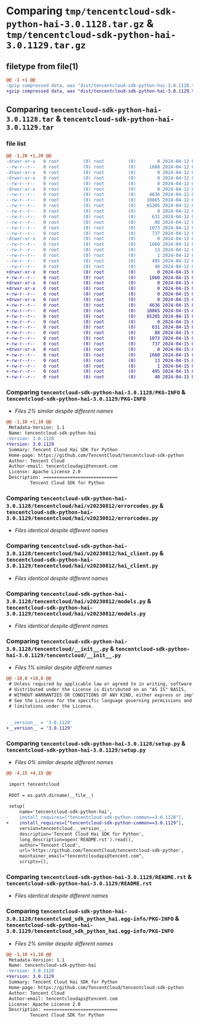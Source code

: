 # Comparing `tmp/tencentcloud-sdk-python-hai-3.0.1128.tar.gz` & `tmp/tencentcloud-sdk-python-hai-3.0.1129.tar.gz`

## filetype from file(1)

```diff
@@ -1 +1 @@
-gzip compressed data, was "dist/tencentcloud-sdk-python-hai-3.0.1128.tar", last modified: Fri Apr 12 09:50:49 2024, max compression
+gzip compressed data, was "dist/tencentcloud-sdk-python-hai-3.0.1129.tar", last modified: Mon Apr 15 04:34:11 2024, max compression
```

## Comparing `tencentcloud-sdk-python-hai-3.0.1128.tar` & `tencentcloud-sdk-python-hai-3.0.1129.tar`

### file list

```diff
@@ -1,20 +1,20 @@
-drwxr-xr-x   0 root         (0) root         (0)        0 2024-04-12 09:50:49.000000 tencentcloud-sdk-python-hai-3.0.1128/
--rw-r--r--   0 root         (0) root         (0)     1660 2024-04-12 09:50:49.000000 tencentcloud-sdk-python-hai-3.0.1128/PKG-INFO
-drwxr-xr-x   0 root         (0) root         (0)        0 2024-04-12 09:50:49.000000 tencentcloud-sdk-python-hai-3.0.1128/tencentcloud/
-drwxr-xr-x   0 root         (0) root         (0)        0 2024-04-12 09:50:49.000000 tencentcloud-sdk-python-hai-3.0.1128/tencentcloud/hai/
--rw-r--r--   0 root         (0) root         (0)        0 2024-04-12 09:50:49.000000 tencentcloud-sdk-python-hai-3.0.1128/tencentcloud/hai/__init__.py
-drwxr-xr-x   0 root         (0) root         (0)        0 2024-04-12 09:50:49.000000 tencentcloud-sdk-python-hai-3.0.1128/tencentcloud/hai/v20230812/
--rw-r--r--   0 root         (0) root         (0)     4636 2024-04-12 09:50:49.000000 tencentcloud-sdk-python-hai-3.0.1128/tencentcloud/hai/v20230812/errorcodes.py
--rw-r--r--   0 root         (0) root         (0)    10865 2024-04-12 09:50:49.000000 tencentcloud-sdk-python-hai-3.0.1128/tencentcloud/hai/v20230812/hai_client.py
--rw-r--r--   0 root         (0) root         (0)    65205 2024-04-12 09:50:49.000000 tencentcloud-sdk-python-hai-3.0.1128/tencentcloud/hai/v20230812/models.py
--rw-r--r--   0 root         (0) root         (0)        0 2024-04-12 09:50:49.000000 tencentcloud-sdk-python-hai-3.0.1128/tencentcloud/hai/v20230812/__init__.py
--rw-r--r--   0 root         (0) root         (0)      631 2024-04-12 09:50:49.000000 tencentcloud-sdk-python-hai-3.0.1128/tencentcloud/__init__.py
--rw-r--r--   0 root         (0) root         (0)       88 2024-04-12 09:50:49.000000 tencentcloud-sdk-python-hai-3.0.1128/setup.cfg
--rw-r--r--   0 root         (0) root         (0)     1073 2024-04-12 09:50:49.000000 tencentcloud-sdk-python-hai-3.0.1128/setup.py
--rw-r--r--   0 root         (0) root         (0)      737 2024-04-12 09:50:49.000000 tencentcloud-sdk-python-hai-3.0.1128/README.rst
-drwxr-xr-x   0 root         (0) root         (0)        0 2024-04-12 09:50:49.000000 tencentcloud-sdk-python-hai-3.0.1128/tencentcloud_sdk_python_hai.egg-info/
--rw-r--r--   0 root         (0) root         (0)     1660 2024-04-12 09:50:49.000000 tencentcloud-sdk-python-hai-3.0.1128/tencentcloud_sdk_python_hai.egg-info/PKG-INFO
--rw-r--r--   0 root         (0) root         (0)       13 2024-04-12 09:50:49.000000 tencentcloud-sdk-python-hai-3.0.1128/tencentcloud_sdk_python_hai.egg-info/top_level.txt
--rw-r--r--   0 root         (0) root         (0)        1 2024-04-12 09:50:49.000000 tencentcloud-sdk-python-hai-3.0.1128/tencentcloud_sdk_python_hai.egg-info/dependency_links.txt
--rw-r--r--   0 root         (0) root         (0)      495 2024-04-12 09:50:49.000000 tencentcloud-sdk-python-hai-3.0.1128/tencentcloud_sdk_python_hai.egg-info/SOURCES.txt
--rw-r--r--   0 root         (0) root         (0)       40 2024-04-12 09:50:49.000000 tencentcloud-sdk-python-hai-3.0.1128/tencentcloud_sdk_python_hai.egg-info/requires.txt
+drwxr-xr-x   0 root         (0) root         (0)        0 2024-04-15 04:34:11.000000 tencentcloud-sdk-python-hai-3.0.1129/
+-rw-r--r--   0 root         (0) root         (0)     1660 2024-04-15 04:34:11.000000 tencentcloud-sdk-python-hai-3.0.1129/PKG-INFO
+drwxr-xr-x   0 root         (0) root         (0)        0 2024-04-15 04:34:11.000000 tencentcloud-sdk-python-hai-3.0.1129/tencentcloud/
+drwxr-xr-x   0 root         (0) root         (0)        0 2024-04-15 04:34:11.000000 tencentcloud-sdk-python-hai-3.0.1129/tencentcloud/hai/
+-rw-r--r--   0 root         (0) root         (0)        0 2024-04-15 04:34:11.000000 tencentcloud-sdk-python-hai-3.0.1129/tencentcloud/hai/__init__.py
+drwxr-xr-x   0 root         (0) root         (0)        0 2024-04-15 04:34:11.000000 tencentcloud-sdk-python-hai-3.0.1129/tencentcloud/hai/v20230812/
+-rw-r--r--   0 root         (0) root         (0)     4636 2024-04-15 04:34:11.000000 tencentcloud-sdk-python-hai-3.0.1129/tencentcloud/hai/v20230812/errorcodes.py
+-rw-r--r--   0 root         (0) root         (0)    10865 2024-04-15 04:34:11.000000 tencentcloud-sdk-python-hai-3.0.1129/tencentcloud/hai/v20230812/hai_client.py
+-rw-r--r--   0 root         (0) root         (0)    65205 2024-04-15 04:34:11.000000 tencentcloud-sdk-python-hai-3.0.1129/tencentcloud/hai/v20230812/models.py
+-rw-r--r--   0 root         (0) root         (0)        0 2024-04-15 04:34:11.000000 tencentcloud-sdk-python-hai-3.0.1129/tencentcloud/hai/v20230812/__init__.py
+-rw-r--r--   0 root         (0) root         (0)      631 2024-04-15 04:34:11.000000 tencentcloud-sdk-python-hai-3.0.1129/tencentcloud/__init__.py
+-rw-r--r--   0 root         (0) root         (0)       88 2024-04-15 04:34:11.000000 tencentcloud-sdk-python-hai-3.0.1129/setup.cfg
+-rw-r--r--   0 root         (0) root         (0)     1073 2024-04-15 04:34:11.000000 tencentcloud-sdk-python-hai-3.0.1129/setup.py
+-rw-r--r--   0 root         (0) root         (0)      737 2024-04-15 04:34:11.000000 tencentcloud-sdk-python-hai-3.0.1129/README.rst
+drwxr-xr-x   0 root         (0) root         (0)        0 2024-04-15 04:34:11.000000 tencentcloud-sdk-python-hai-3.0.1129/tencentcloud_sdk_python_hai.egg-info/
+-rw-r--r--   0 root         (0) root         (0)     1660 2024-04-15 04:34:11.000000 tencentcloud-sdk-python-hai-3.0.1129/tencentcloud_sdk_python_hai.egg-info/PKG-INFO
+-rw-r--r--   0 root         (0) root         (0)       13 2024-04-15 04:34:11.000000 tencentcloud-sdk-python-hai-3.0.1129/tencentcloud_sdk_python_hai.egg-info/top_level.txt
+-rw-r--r--   0 root         (0) root         (0)        1 2024-04-15 04:34:11.000000 tencentcloud-sdk-python-hai-3.0.1129/tencentcloud_sdk_python_hai.egg-info/dependency_links.txt
+-rw-r--r--   0 root         (0) root         (0)      495 2024-04-15 04:34:11.000000 tencentcloud-sdk-python-hai-3.0.1129/tencentcloud_sdk_python_hai.egg-info/SOURCES.txt
+-rw-r--r--   0 root         (0) root         (0)       40 2024-04-15 04:34:11.000000 tencentcloud-sdk-python-hai-3.0.1129/tencentcloud_sdk_python_hai.egg-info/requires.txt
```

### Comparing `tencentcloud-sdk-python-hai-3.0.1128/PKG-INFO` & `tencentcloud-sdk-python-hai-3.0.1129/PKG-INFO`

 * *Files 2% similar despite different names*

```diff
@@ -1,10 +1,10 @@
 Metadata-Version: 1.1
 Name: tencentcloud-sdk-python-hai
-Version: 3.0.1128
+Version: 3.0.1129
 Summary: Tencent Cloud Hai SDK for Python
 Home-page: https://github.com/TencentCloud/tencentcloud-sdk-python
 Author: Tencent Cloud
 Author-email: tencentcloudapi@tencent.com
 License: Apache License 2.0
 Description: ============================
         Tencent Cloud SDK for Python
```

### Comparing `tencentcloud-sdk-python-hai-3.0.1128/tencentcloud/hai/v20230812/errorcodes.py` & `tencentcloud-sdk-python-hai-3.0.1129/tencentcloud/hai/v20230812/errorcodes.py`

 * *Files identical despite different names*

### Comparing `tencentcloud-sdk-python-hai-3.0.1128/tencentcloud/hai/v20230812/hai_client.py` & `tencentcloud-sdk-python-hai-3.0.1129/tencentcloud/hai/v20230812/hai_client.py`

 * *Files identical despite different names*

### Comparing `tencentcloud-sdk-python-hai-3.0.1128/tencentcloud/hai/v20230812/models.py` & `tencentcloud-sdk-python-hai-3.0.1129/tencentcloud/hai/v20230812/models.py`

 * *Files identical despite different names*

### Comparing `tencentcloud-sdk-python-hai-3.0.1128/tencentcloud/__init__.py` & `tencentcloud-sdk-python-hai-3.0.1129/tencentcloud/__init__.py`

 * *Files 1% similar despite different names*

```diff
@@ -10,8 +10,8 @@
 # Unless required by applicable law or agreed to in writing, software
 # distributed under the License is distributed on an "AS IS" BASIS,
 # WITHOUT WARRANTIES OR CONDITIONS OF ANY KIND, either express or implied.
 # See the License for the specific language governing permissions and
 # limitations under the License.
 
 
-__version__ = '3.0.1128'
+__version__ = '3.0.1129'
```

### Comparing `tencentcloud-sdk-python-hai-3.0.1128/setup.py` & `tencentcloud-sdk-python-hai-3.0.1129/setup.py`

 * *Files 0% similar despite different names*

```diff
@@ -4,15 +4,15 @@
 
 import tencentcloud
 
 ROOT = os.path.dirname(__file__)
 
 setup(
     name='tencentcloud-sdk-python-hai',
-    install_requires=["tencentcloud-sdk-python-common==3.0.1128"],
+    install_requires=["tencentcloud-sdk-python-common==3.0.1129"],
     version=tencentcloud.__version__,
     description='Tencent Cloud Hai SDK for Python',
     long_description=open('README.rst').read(),
     author='Tencent Cloud',
     url='https://github.com/TencentCloud/tencentcloud-sdk-python',
     maintainer_email="tencentcloudapi@tencent.com",
     scripts=[],
```

### Comparing `tencentcloud-sdk-python-hai-3.0.1128/README.rst` & `tencentcloud-sdk-python-hai-3.0.1129/README.rst`

 * *Files identical despite different names*

### Comparing `tencentcloud-sdk-python-hai-3.0.1128/tencentcloud_sdk_python_hai.egg-info/PKG-INFO` & `tencentcloud-sdk-python-hai-3.0.1129/tencentcloud_sdk_python_hai.egg-info/PKG-INFO`

 * *Files 2% similar despite different names*

```diff
@@ -1,10 +1,10 @@
 Metadata-Version: 1.1
 Name: tencentcloud-sdk-python-hai
-Version: 3.0.1128
+Version: 3.0.1129
 Summary: Tencent Cloud Hai SDK for Python
 Home-page: https://github.com/TencentCloud/tencentcloud-sdk-python
 Author: Tencent Cloud
 Author-email: tencentcloudapi@tencent.com
 License: Apache License 2.0
 Description: ============================
         Tencent Cloud SDK for Python
```

